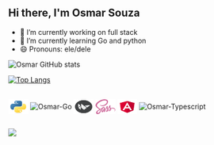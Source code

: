 ## Hi there, I'm Osmar Souza

- 🔭 I’m currently working on full stack
- 🌱 I’m currently learning Go and python
- 😄 Pronouns: ele/dele

![Osmar GitHub stats](https://github-readme-stats.vercel.app/api?username=Osmar-Souza&show_icons=true&theme=blue-green)

[![Top Langs](https://github-readme-stats.vercel.app/api/top-langs/?username=Osmar-Souza&theme=blue-green)](https://github.com/anuraghazra/github-readme-stats)

<div style="display: inline_block"><br>
  <img align="center" alt="Osmar-Python" height="30" width="40" src="https://raw.githubusercontent.com/devicons/devicon/master/icons/python/python-original.svg">
  <img align="center" alt="Osmar-Go" height="30" width="40" src="https://cdn.jsdelivr.net/gh/devicons/devicon/icons/go/go-original.svg">
  <img align="center" alt="Osmar-kivy" height="30" width="40" src="https://github.com/Osmar-Souza/Osmar-Souza/blob/main/kivy_icon2.svg">
  <img align="center" alt="Osmar-Scss" height="30" width="40" src="https://github.com/Osmar-Souza/Osmar-Souza/blob/main/64px-Sass_Logo_Color.svg.png">
  <img align="center" alt="Osmar-Angular" height="30" width="40" src="https://github.com/Osmar-Souza/Osmar-Souza/blob/main/angular.svg">
  <img align="center" alt="Osmar-Typescript" height="30" width="40" src="https://upload.wikimedia.org/wikipedia/commons/4/4c/Typescript_logo_2020.svg">  
</div>
  
  ##
 
<div>
  <a href="https://www.linkedin.com/in/osmar-de-souza-6a85761b9/" target="_blank"><img src="https://img.shields.io/badge/-LinkedIn-%230077B5?style=for-the-badge&logo=linkedin&logoColor=white" target="_blank"></a>  
</div>
